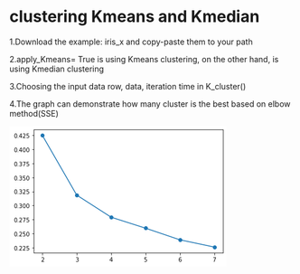 # clustering Kmeans and Kmedian
1.Download the example: iris_x and copy-paste them to your path

2.apply_Kmeans= True is using Kmeans clustering, on the other hand, is using Kmedian clustering

3.Choosing the input data row, data, iteration time in K_cluster()

4.The graph can demonstrate how many cluster is the best based on elbow method(SSE)

![image](https://github.com/yukai9515/Data-Analysis/blob/main/Clustering/Kclustering.png)
